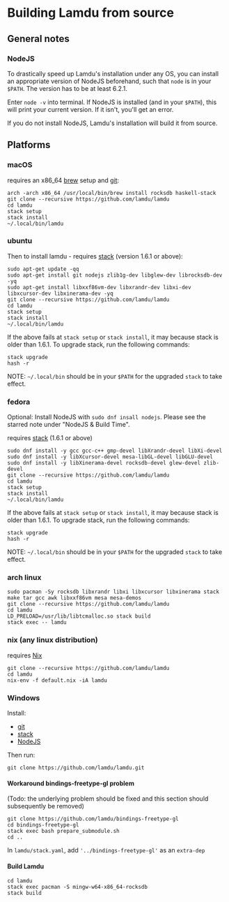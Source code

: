 # Building Lamdu from source

## General notes

### NodeJS

To drastically speed up Lamdu's installation under any OS, you can install an appropriate version of NodeJS beforehand, such that `node` is in your `$PATH`. The version has to be at least 6.2.1.

Enter `node -v` into terminal. If NodeJS is installed (and in your `$PATH`), this will print your current version. If it isn't, you'll get an error.

If you do not install NodeJS, Lamdu's installation will build it from source.

## Platforms

### macOS

requires an x86_64 [brew](http://brew.sh/) setup and [git](https://git-scm.com/):

```shell
arch -arch x86_64 /usr/local/bin/brew install rocksdb haskell-stack
git clone --recursive https://github.com/lamdu/lamdu
cd lamdu
stack setup
stack install
~/.local/bin/lamdu
```

### ubuntu

Then to install lamdu - requires [stack](https://github.com/commercialhaskell/stack/releases) (version 1.6.1 or above):

```shell
sudo apt-get update -qq
sudo apt-get install git nodejs zlib1g-dev libglew-dev librocksdb-dev -yq
sudo apt-get install libxxf86vm-dev libxrandr-dev libxi-dev libxcursor-dev libxinerama-dev -yq
git clone --recursive https://github.com/lamdu/lamdu
cd lamdu
stack setup
stack install
~/.local/bin/lamdu
```

If the above fails at `stack setup` or `stack install`, it may because stack is older than 1.6.1. To upgrade stack, run the following commands:

```shell
stack upgrade
hash -r
```

NOTE: `~/.local/bin` should be in your `$PATH` for the upgraded `stack` to take effect.

### fedora

Optional: Install NodeJS with `sudo dnf insall nodejs`.
Please see the starred note under "NodeJS & Build Time".

requires [stack](https://github.com/commercialhaskell/stack/releases) (1.6.1 or above)

```shell
sudo dnf install -y gcc gcc-c++ gmp-devel libXrandr-devel libXi-devel
sudo dnf install -y libXcursor-devel mesa-libGL-devel libGLU-devel
sudo dnf install -y libXinerama-devel rocksdb-devel glew-devel zlib-devel
git clone --recursive https://github.com/lamdu/lamdu
cd lamdu
stack setup
stack install
~/.local/bin/lamdu
```

If the above fails at `stack setup` or `stack install`, it may because stack is older than 1.6.1. To upgrade stack, run the following commands:

```shell
stack upgrade
hash -r
```

NOTE: `~/.local/bin` should be in your `$PATH` for the upgraded `stack` to take effect.

### arch linux

```shell
sudo pacman -Sy rocksdb libxrandr libxi libxcursor libxinerama stack make tar gcc awk libxxf86vm mesa mesa-demos
git clone --recursive https://github.com/lamdu/lamdu
cd lamdu
LD_PRELOAD=/usr/lib/libtcmalloc.so stack build
stack exec -- lamdu
```

### nix (any linux distribution)

requires [Nix](https://nixos.org/nix/)

```shell
git clone --recursive https://github.com/lamdu/lamdu
cd lamdu
nix-env -f default.nix -iA lamdu
```

### Windows

Install:

* [git](https://git-scm.com/)
* [stack](https://haskellstack.org/)
* [NodeJS](https://nodejs.org/en/)

Then run:

    git clone https://github.com/lamdu/lamdu.git

#### Workaround bindings-freetype-gl problem

(Todo: the underlying problem should be fixed and this section should subsequently be removed)

    git clone https://github.com/lamdu/bindings-freetype-gl
    cd bindings-freetype-gl
    stack exec bash prepare_submodule.sh
    cd ..

In `lamdu/stack.yaml`, add `'../bindings-freetype-gl'` as an `extra-dep`

#### Build Lamdu

    cd lamdu
    stack exec pacman -S mingw-w64-x86_64-rocksdb
    stack build
